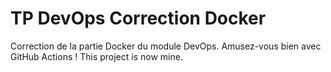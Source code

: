 # TP DevOps Correction Docker

Correction de la partie Docker du module DevOps. Amusez-vous bien avec GitHub Actions !
This project is now mine.
